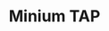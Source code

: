 ---
layout: solution
title: Minium TAP
status: stable
order: 2
identifier: minium
permalink: /minium/
get-started: https://minium.vilt.io/docs/
github: https://github.com/viltgroup/minium-developer
github-org: viltgroup
main-color: darkorange
logo-acronym: Mi
logo-section: TAP
short-name: Minium TAP
full-name: Minium Test Automation Platform
description: Minium is both simple and powerful - tests can be written in Cucumber even by non-technical people, but you also get the flexibility to automate complex tasks using JavaScript code.
twitter-url: https://twitter.com/VigletTweet
social-image: https://viglet.com/static_files/img/minium_logo.png
facebook-url: https://www.facebook.com/viglet
youtube-playlist-id: PLtYR_mxVztvMZuYfgjRe5OAl2WL_mb2N_
youtube-channel: https://www.youtube.com/channel/UCmsXcLcJlDH_E7LavJ7xoyw
download-message: Download Minium and test your sites.
download-size: 110 MB
download-url: https://github.com/viltgroup/minium-developer/releases/download/minium-developer-2.6.0/minium-developer-2.6.0-linux.tar.gz
release: 2.6.0
file-type: .tar.gz
categories: ["website"]
---